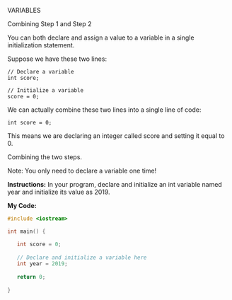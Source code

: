 VARIABLES

Combining Step 1 and Step 2

You can both declare and assign a value to a variable in a single initialization statement.

Suppose we have these two lines:
```
// Declare a variable
int score;

// Initialize a variable
score = 0;
```
We can actually combine these two lines into a single line of code:
```
int score = 0;
```
This means we are declaring an integer called score and setting it equal to 0.

Combining the two steps.

Note: You only need to declare a variable one time!

**Instructions:**
In your program, declare and initialize an int variable named year and initialize its value as 2019.

**My Code:**
```C++
#include <iostream>

int main() {

   int score = 0;
   
   // Declare and initialize a variable here
   int year = 2019;
   
   return 0;
   
}
```
